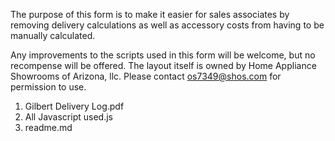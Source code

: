 The purpose of this form is to make it easier for sales associates by removing delivery calculations as well as accessory costs from having to be manually calculated.  

Any improvements to the scripts used in this form will be welcome, but no recompense will be offered.  The layout itself is owned by Home Appliance Showrooms of Arizona, llc.  Please contact os7349@shos.com for permission to use.

1. Gilbert Delivery Log.pdf
2. All Javascript used.js
3. readme.md
